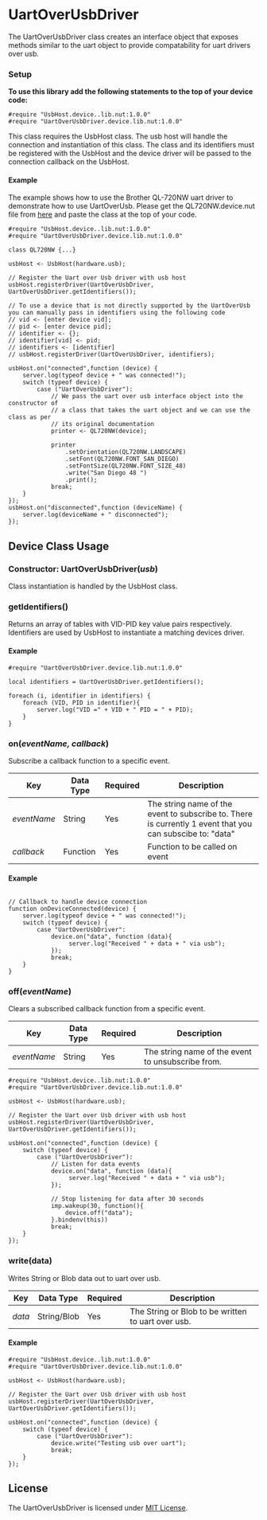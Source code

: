 # UartOverUsbDriver

The UartOverUsbDriver class creates an interface object that exposes methods similar to the uart object to provide compatability for uart drivers over usb.

### Setup

**To use this library add the following statements to the top of your device code:**

```
#require "UsbHost.device..lib.nut:1.0.0"
#require "UartOverUsbDriver.device.lib.nut:1.0.0"
```

This class requires the UsbHost class. The usb host will handle the connection and instantiation of this class. The class and its identifiers must be registered with the UsbHost and the device driver will be passed to the connection callback on the UsbHost.

#### Example

The example shows how to use the Brother QL-720NW uart driver to demonstrate how to use UartOverUsb. Please get the QL720NW.device.nut file from [here](https://github.com/electricimp/QL720NW) and paste the class at the top of your code.

```squirrel
#require "UsbHost.device..lib.nut:1.0.0"
#require "UartOverUsbDriver.device.lib.nut:1.0.0"

class QL720NW {...}

usbHost <- UsbHost(hardware.usb);

// Register the Uart over Usb driver with usb host
usbHost.registerDriver(UartOverUsbDriver, UartOverUsbDriver.getIdentifiers());

// To use a device that is not directly supported by the UartOverUsb you can manually pass in identifiers using the following code
// vid <- [enter device vid];
// pid <- [enter device pid];
// identifier <- {};
// identifier[vid] <- pid;
// identifiers <- [identifier]
// usbHost.registerDriver(UartOverUsbDriver, identifiers);

usbHost.on("connected",function (device) {
    server.log(typeof device + " was connected!");
    switch (typeof device) {
        case ("UartOverUsbDriver"):
            // We pass the uart over usb interface object into the constructor of
            // a class that takes the uart object and we can use the class as per
            // its original documentation
            printer <- QL720NW(device);

            printer
                .setOrientation(QL720NW.LANDSCAPE)
                .setFont(QL720NW.FONT_SAN_DIEGO)
                .setFontSize(QL720NW.FONT_SIZE_48)
                .write("San Diego 48 ")
                .print();
            break;
    }
});
usbHost.on("disconnected",function (deviceName) {
    server.log(deviceName + " disconnected");
});
```

## Device Class Usage

### Constructor: UartOverUsbDriver(*usb*)

Class instantiation is handled by the UsbHost class.


### getIdentifiers()

Returns an array of tables with VID-PID key value pairs respectively. Identifiers are used by UsbHost to instantiate a matching devices driver.


#### Example

```squirrel
#require "UartOverUsbDriver.device.lib.nut:1.0.0"

local identifiers = UartOverUsbDriver.getIdentifiers();

foreach (i, identifier in identifiers) {
    foreach (VID, PID in identifier){
        server.log("VID =" + VID + " PID = " + PID);
    }
}

```



### on(*eventName, callback*)

Subscribe a callback function to a specific event.


| Key | Data Type | Required | Description |
| --- | --------- | -------- | ----------- |
| *eventName* | String | Yes | The string name of the event to subscribe to. There is currently 1 event that you can subscibe to: "data"|
| *callback* | Function | Yes | Function to be called on event |

#### Example

```squirrel

// Callback to handle device connection
function onDeviceConnected(device) {
    server.log(typeof device + " was connected!");
    switch (typeof device) {
        case "UartOverUsbDriver":
            device.on("data", function (data){
                 server.log("Received " + data + " via usb");
            });
            break;
    }
}

```

### off(*eventName*)

Clears a subscribed callback function from a specific event.

| Key | Data Type | Required | Description |
| --- | --------- | -------- | ----------- |
| *eventName* | String | Yes | The string name of the event to unsubscribe from.|


```squirrel
#require "UsbHost.device..lib.nut:1.0.0"
#require "UartOverUsbDriver.device.lib.nut:1.0.0"

usbHost <- UsbHost(hardware.usb);

// Register the Uart over Usb driver with usb host
usbHost.registerDriver(UartOverUsbDriver, UartOverUsbDriver.getIdentifiers());

usbHost.on("connected",function (device) {
    switch (typeof device) {
        case ("UartOverUsbDriver"):
            // Listen for data events
            device.on("data", function (data){
                 server.log("Received " + data + " via usb");
            });

            // Stop listening for data after 30 seconds
            imp.wakeup(30, function(){
                device.off("data");
            }.bindenv(this))
            break;
    }
});

```

### write(data)

Writes String or Blob data out to uart over usb.


| Key | Data Type | Required | Description |
| --- | --------- | -------- | ----------- |
| *data* | String/Blob | Yes | The String or Blob to be written to uart over usb.|


#### Example

```squirrel
#require "UsbHost.device..lib.nut:1.0.0"
#require "UartOverUsbDriver.device.lib.nut:1.0.0"

usbHost <- UsbHost(hardware.usb);

// Register the Uart over Usb driver with usb host
usbHost.registerDriver(UartOverUsbDriver, UartOverUsbDriver.getIdentifiers());

usbHost.on("connected",function (device) {
    switch (typeof device) {
        case ("UartOverUsbDriver"):
            device.write("Testing usb over uart");
            break;
    }
});

```

## License

The UartOverUsbDriver is licensed under [MIT License](./LICENSE).
